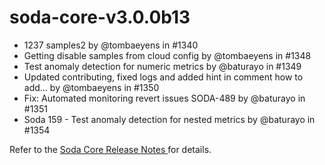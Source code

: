 # soda-core-v3.0.0b13

* 1237 samples2 by @tombaeyens in #1340
* Getting disable samples from cloud config by @tombaeyens in #1348
* Test anomaly detection for numeric metrics by @baturayo in #1349
* Updated contributing, fixed logs and added hint in comment how to add… by @tombaeyens in #1350
* Fix: Automated monitoring revert issues SODA-489 by @baturayo in #1351
* Soda 159 - Test anomaly detection for nested metrics by @baturayo in #1354

Refer to the [Soda Core Release Notes ](https://github.com/sodadata/soda-core/releases)for details.

